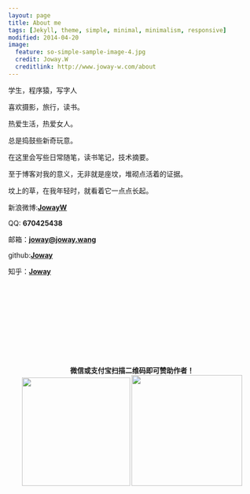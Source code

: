 ```yaml
---
layout: page
title: About me
tags: [Jekyll, theme, simple, minimal, minimalism, responsive]
modified: 2014-04-20
image:
  feature: so-simple-sample-image-4.jpg
  credit: Joway.W
  creditlink: http://www.joway-w.com/about
---
```




学生，程序猿，写字人

喜欢摄影，旅行，读书。

热爱生活，热爱女人。

总是捣鼓些新奇玩意。

在这里会写些日常随笔，读书笔记，技术摘要。

至于博客对我的意义，无非就是座坟，堆砌点活着的证据。

坟上的草，在我年轻时，就看着它一点点长起。

新浪微博:[**JowayW**](http://weibo.com/670425438?from=profile&wvr=5&loc=infdomain)

QQ: **670425438**

邮箱：**joway@joway.wang**


github:[**Joway**](http://github.com/joway)

知乎：[**Joway**](http://www.zhihu.com/people/Joway)




<br>
<br>
<br>
<br>
<br>
<br>
<br>
<br>
<br>


<div align="center">
      	<p>
        <strong>微信或支付宝扫描二维码即可赞助作者！</strong><br>
       <img src="http://ww3.sinaimg.cn/mw690/708485bfgw1epa4h2r85lj20dz0dz0u6.jpg" width="220" height="220" alt=""/> 
       <img src="http://ww3.sinaimg.cn/mw690/708485bfgw1epa4jy4lydj2074074glw.jpg" width="225" height="225" alt=""/>
       </p>
</div>


<script>
var isOnPc=!(/Android|webOS|iPhone|iPad|iPod|BlackBerry/i.test(navigator.userAgent));
if(isOnPc) {
	window.tctipConfig = {
		staticPrefix: "http://joway.wang",
		buttonImageId: 6,
		list:{
			alipay: { qrimg: "http://joway.wang/images/alipay.png"},
			weixin:{qrimg: "http://joway.wang/images/wechat.png"}
		}
	};
}
</script>


<script src="/js/tctip.min.js"></script>